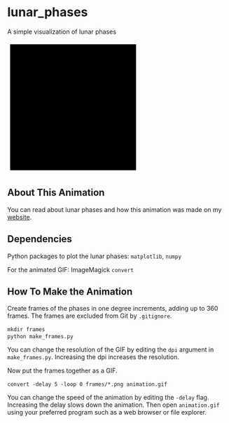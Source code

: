 # lunar_phases
A simple visualization of lunar phases

<img src="https://github.com/john-lurie/lunar_phases/blob/main/animation.gif" alt="lunar phases animation" style="height: 300px; width:300px;"/>

## About This Animation

You can read about lunar phases and how this animation was made on my [website](https://john-lurie.github.io/).

## Dependencies
Python packages to plot the lunar phases:
`matplotlib`, `numpy`

For the animated GIF:
ImageMagick `convert`

## How To Make the Animation
Create frames of the phases in one degree increments, adding up to 360 frames. The frames are excluded from Git by `.gitignore`.
```
mkdir frames
python make_frames.py
```
You can change the resolution of the GIF by editing the `dpi` argument in `make_frames.py`. Increasing the dpi increases the resolution.

Now put the frames together as a GIF.
```
convert -delay 5 -loop 0 frames/*.png animation.gif
```
You can change the speed of the animation by editing the `-delay` flag. Increasing the delay slows down the animation. Then open `animation.gif` using your preferred program such as a web browser or file explorer.
